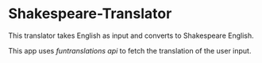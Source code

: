 # Shakespeare-Translator

This translator takes English as input and converts to Shakespeare English.

This app uses _funtranslations api_ to fetch the translation of the user input.
